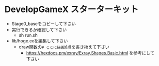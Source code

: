 # DevelopGameX スターターキット

- Stage0_baseをコピーして下さい
- 実行できるか確認して下さい
  - sh run.sh
- lib/hoge.exを編集して下さい
  - draw関数の`# ここに描画処理`を書き換えて下さい
    - https://hexdocs.pm/exray/Exray.Shapes.Basic.html を参考にして下さい